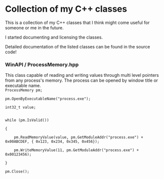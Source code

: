 <h1>Collection of my C++ classes</h1>

This is a collection of my C++ classes that I think might come useful for someone or me in the future.

I started documenting and licensing the classes.

Detailed documentation of the listed classes can be found in the source code!

<h3>WinAPI / ProcessMemory.hpp</h3>
This class capable of reading and writing values through multi level pointers from any process's memory. The process can be opened by window title or executable name.

<code>
ProcessMemory pm;<br>
pm.OpenByExecutableName("process.exe");<br>
int32_t value;<br><br>
while (pm.IsValid())<br>
{<br>
	pm.ReadMemoryValue(value, pm.GetModuleAddr("process.exe") + 0x00ABCDEF, { 0x123, 0x234, 0x345, 0x456});<br>
	pm.WriteMemoryValue(11, pm.GetModuleAddr("process.exe") + 0x00123456);<br>
}<br>
pm.Close();
</code>